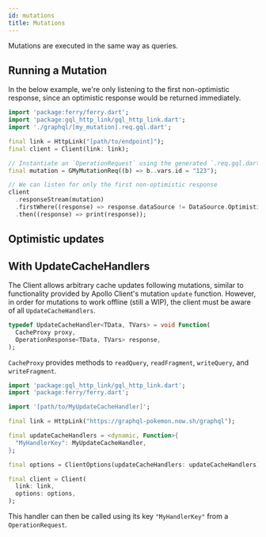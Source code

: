 ```yaml
---
id: mutations
title: Mutations
---
```


Mutations are executed in the same way as queries.

## Running a Mutation

In the below example, we're only listening to the first non-optimistic response, since an optimistic response would be returned immediately.

```dart
import 'package:ferry/ferry.dart';
import 'package:gql_http_link/gql_http_link.dart';
import './graphql/[my_mutation].req.gql.dart';

final link = HttpLink("[path/to/endpoint]");
final client = Client(link: link);

// Instantiate an `OperationRequest` using the generated `.req.gql.dart` file.
final mutation = GMyMutationReq((b) => b..vars.id = "123");

// We can listen for only the first non-optimistic response
client
  .responseStream(mutation)
  .firstWhere((response) => response.dataSource != DataSource.Optimistic)
  .then((response) => print(response));
```

## Optimistic updates



## With UpdateCacheHandlers

The Client allows arbitrary cache updates following mutations, similar to functionality provided by Apollo Client's mutation `update` function. However, in order for mutations to work offline (still a WIP), the client must be aware of all `UpdateCacheHandlers`.

```dart
typedef UpdateCacheHandler<TData, TVars> = void Function(
  CacheProxy proxy,
  OperationResponse<TData, TVars> response,
);
```

`CacheProxy` provides methods to `readQuery`, `readFragment`, `writeQuery`, and `writeFragment`.

```dart
import 'package:gql_http_link/gql_http_link.dart';
import 'package:ferry/ferry.dart';

import '[path/to/MyUpdateCacheHandler]';

final link = HttpLink("https://graphql-pokemon.now.sh/graphql");

final updateCacheHandlers = <dynamic, Function>{
  "MyHandlerKey": MyUpdateCacheHandler,
};

final options = ClientOptions(updateCacheHandlers: updateCacheHandlers);

final client = Client(
  link: link,
  options: options,
);
```

This handler can then be called using its key `"MyHandlerKey"` from a `OperationRequest`.